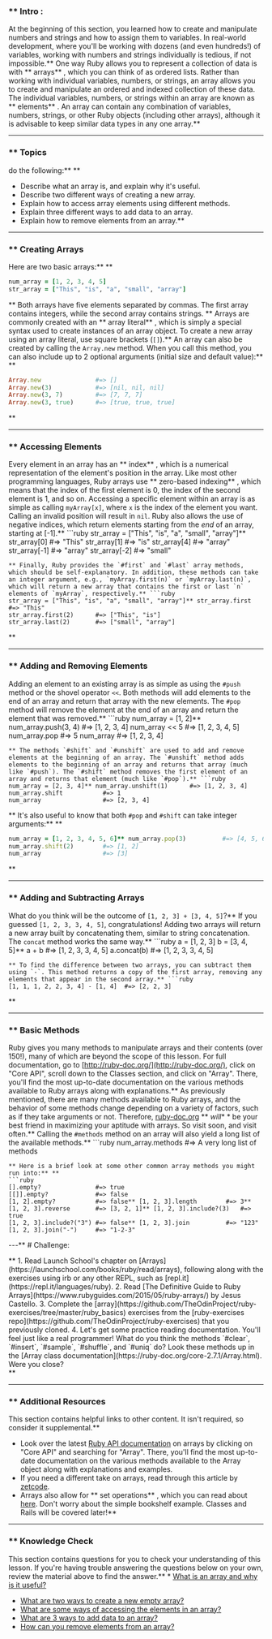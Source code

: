 ### ** Intro :
>
At the beginning of this section, you learned how to create and manipulate numbers and strings and how to assign them to variables. In real-world development, where you'll be working with dozens (and even hundreds!) of variables, working with numbers and strings individually is tedious, if not impossible.** One way Ruby allows you to represent a collection of data is with ** arrays** , which you can think of as ordered lists. Rather than working with individual variables, numbers, or strings, an array allows you to create and manipulate an ordered and indexed collection of these data. The individual variables, numbers, or strings within an array are known as ** elements** . An array can contain any combination of variables, numbers, strings, or other Ruby objects (including other arrays), although it is advisable to keep similar data types in any one array.** 

---


### ** Topics
  do the following:** ** 
 - Describe what an array is, and explain why it's useful.
 - Describe two different ways of creating a new array.
 - Explain how to access array elements using different methods.
 - Explain three different ways to add data to an array.
 - Explain how to remove elements from an array.** 

---


### ** Creating Arrays
Here are two basic arrays:** ** 
```ruby
num_array = [1, 2, 3, 4, 5]
str_array = ["This", "is", "a", "small", "array"]
```
** Both arrays have five elements separated by commas. The first array contains integers, while the second array contains strings. ** Arrays are commonly created with an ** array literal** , which is simply a special syntax used to create instances of an array object. To create a new array using an array literal, use square brackets (`[]`).** An array can also be created by calling the `Array.new` method. When you call this method, you can also include up to 2 optional arguments (initial size and default value):** ** 
```ruby
Array.new               #=> []
Array.new(3)            #=> [nil, nil, nil]
Array.new(3, 7)         #=> [7, 7, 7]
Array.new(3, true)      #=> [true, true, true]
```
** 

---


### ** Accessing Elements
Every element in an array has an ** index** , which is a numerical representation of the element's position in the array. Like most other programming languages, Ruby arrays use ** zero-based indexing** , which means that the index of the first element is 0, the index of the second element is 1, and so on. Accessing a specific element within an array is as simple as calling `myArray[x]`, where `x` is the index of the element you want. Calling an invalid position will result in `nil`. Ruby also allows the use of negative indices, which return elements starting from the *end* of an array, starting at [-1].** ```ruby
str_array = ["This", "is", "a", "small", "array"]** str_array[0]            #=> "This"
str_array[1]            #=> "is"
str_array[4]            #=> "array"
str_array[-1]           #=> "array"
str_array[-2]           #=> "small"
```
** Finally, Ruby provides the `#first` and `#last` array methods, which should be self-explanatory. In addition, these methods can take an integer argument, e.g., `myArray.first(n)` or `myArray.last(n)`, which will return a new array that contains the first or last `n` elements of `myArray`, respectively.** ```ruby
str_array = ["This", "is", "a", "small", "array"]** str_array.first         #=> "This"
str_array.first(2)      #=> ["This", "is"]
str_array.last(2)       #=> ["small", "array"]
```
** 

---


### ** Adding and Removing Elements
Adding an element to an existing array is as simple as using the `#push` method or the shovel operator `<<`. Both methods will add elements to the end of an array and return that array with the new elements. The `#pop` method will remove the element at the end of an array and return the element that was removed.** ```ruby
num_array = [1, 2]** num_array.push(3, 4)      #=> [1, 2, 3, 4]
num_array << 5            #=> [1, 2, 3, 4, 5]
num_array.pop             #=> 5
num_array                 #=> [1, 2, 3, 4]
```
** The methods `#shift` and `#unshift` are used to add and remove elements at the beginning of an array. The `#unshift` method adds elements to the beginning of an array and returns that array (much like `#push`). The `#shift` method removes the first element of an array and returns that element (much like `#pop`).** ```ruby
num_array = [2, 3, 4]** num_array.unshift(1)      #=> [1, 2, 3, 4]
num_array.shift           #=> 1
num_array                 #=> [2, 3, 4]
```
** It's also useful to know that both `#pop` and `#shift` can take integer arguments:** ** 
```ruby
num_array = [1, 2, 3, 4, 5, 6]** num_array.pop(3)          #=> [4, 5, 6]
num_array.shift(2)        #=> [1, 2]
num_array                 #=> [3]
```
** 

---


### ** Adding and Subtracting Arrays
What do you think will be the outcome of `[1, 2, 3] + [3, 4, 5]`?** If you guessed `[1, 2, 3, 3, 4, 5]`, congratulations! Adding two arrays will return a new array built by concatenating them, similar to string concatenation. The `concat` method works the same way.** ```ruby
a = [1, 2, 3]
b = [3, 4, 5]** a + b         #=> [1, 2, 3, 3, 4, 5]
a.concat(b)   #=> [1, 2, 3, 3, 4, 5]
```
** To find the difference between two arrays, you can subtract them using `-`. This method returns a copy of the first array, removing any elements that appear in the second array.** ```ruby
[1, 1, 1, 2, 2, 3, 4] - [1, 4]  #=> [2, 2, 3]
```
** 

---


### ** Basic Methods
Ruby gives you many methods to manipulate arrays and their contents (over 150!), many of which are beyond the scope of this lesson. For full documentation, go to [http://ruby-doc.org/](http://ruby-doc.org/), click on "Core API", scroll down to the Classes section, and click on "Array". There, you'll find the most up-to-date documentation on the various methods available to Ruby arrays along with explanations.** As previously mentioned, there are many methods available to Ruby arrays, and the behavior of some methods change depending on a variety of factors, such as if they take arguments or not. Therefore, [ruby-doc.org](http://ruby-doc.org/) ** *will** * be your best friend in maximizing your aptitude with arrays. So visit soon, and visit often.** Calling the `#methods` method on an array will also yield a long list of the available methods.** ```ruby
num_array.methods       #=> A very long list of methods
```
** Here is a brief look at some other common array methods you might run into:** ** 
```ruby
[].empty?               #=> true
[[]].empty?             #=> false
[1, 2].empty?           #=> false** [1, 2, 3].length        #=> 3** [1, 2, 3].reverse       #=> [3, 2, 1]** [1, 2, 3].include?(3)   #=> true
[1, 2, 3].include?("3") #=> false** [1, 2, 3].join          #=> "123"
[1, 2, 3].join("-")     #=> "1-2-3"
```
---** # Challenge:
<div class="lesson-content__panel" markdown="1">** 1. Read Launch School's chapter on [Arrays](https://launchschool.com/books/ruby/read/arrays), following along with the exercises using irb or any other REPL, such as [repl.it](https://repl.it/languages/ruby).
2. Read [The Definitive Guide to Ruby Arrays](https://www.rubyguides.com/2015/05/ruby-arrays/) by Jesus Castello.
3. Complete the [array](https://github.com/TheOdinProject/ruby-exercises/tree/master/ruby_basics) exercises from the [ruby-exercises repo](https://github.com/TheOdinProject/ruby-exercises) that you previously cloned. 
4. Let's get some practice reading documentation. You'll feel just like a real programmer! What do you think the methods `#clear`, `#insert`, `#sample`, `#shuffle`, and `#uniq` do? Look these methods up in the [Array class documentation](https://ruby-doc.org/core-2.7.1/Array.html). Were you close?
</div>** 

---


### ** Additional Resources
This section contains helpful links to other content. It isn't required, so consider it supplemental.** 

* Look over the latest [Ruby API documentation](http://ruby-doc.org/) on arrays by clicking on "Core API" and searching for "Array". There, you'll find the most up-to-date documentation on the various methods available to the Array object along with explanations and examples.
* If you need a different take on arrays, read through this article by [zetcode](http://zetcode.com/lang/rubytutorial/arrays/).
* Arrays also allow for ** set operations** , which you can read about [here](https://www.endpointdev.com/blog/2011/06/using-set-operators-with-ruby-arrays/). Don't worry about the simple bookshelf example. Classes and Rails will be covered later!** 

---


### ** Knowledge Check
This section contains questions for you to check your understanding of this lesson. If you're having trouble answering the questions below on your own, review the material above to find the answer.**  * <a class='knowledge-check-link' href='#introduction'>What is an array and why is it useful?</a>
 * <a class='knowledge-check-link' href='#creating-arrays'>What are two ways to create a new empty array?</a>
 * <a class='knowledge-check-link' href='#accessing-elements'>What are some ways of accessing the elements in an array?</a>
 * <a class='knowledge-check-link' href='#adding-and-removing-elements'>What are 3 ways to add data to an array?</a>
 * <a class='knowledge-check-link' href='#adding-and-removing-elements'>How can you remove elements from an array?</a>
